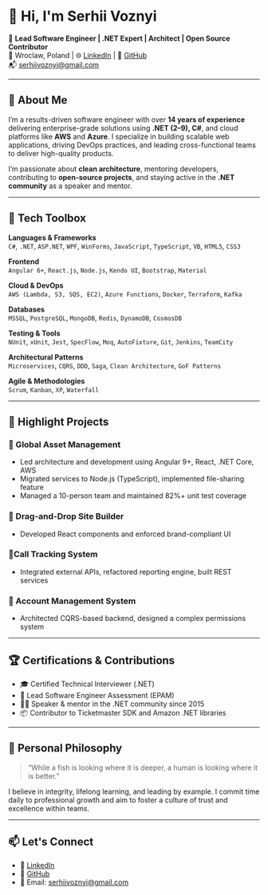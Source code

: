 # 👋 Hi, I'm Serhii Voznyi

🎯 **Lead Software Engineer | .NET Expert | Architect | Open Source Contributor**  
📍 Wroclaw, Poland | 🌐 [LinkedIn](https://linkedin.com/in/serhiivoznyi) | 🐙 [GitHub](https://github.com/serhiivoznyi)  
📬 serhiivoznyi@gmail.com

---

## 🚀 About Me

I’m a results-driven software engineer with over **14 years of experience** delivering enterprise-grade solutions using **.NET (2–9), C#**, and cloud platforms like **AWS** and **Azure**. I specialize in building scalable web applications, driving DevOps practices, and leading cross-functional teams to deliver high-quality products.

I’m passionate about **clean architecture**, mentoring developers, contributing to **open-source projects**, and staying active in the **.NET community** as a speaker and mentor.

---

## 🧰 Tech Toolbox

**Languages & Frameworks**  
`C#`, `.NET`, `ASP.NET`, `WPF`, `WinForms`, `JavaScript`, `TypeScript`, `VB`, `HTML5`, `CSS3`  

**Frontend**  
`Angular 6+`, `React.js`, `Node.js`, `Kendo UI`, `Bootstrap`, `Material`  

**Cloud & DevOps**  
`AWS (Lambda, S3, SQS, EC2)`, `Azure Functions`, `Docker`, `Terraform`, `Kafka`  

**Databases**  
`MSSQL`, `PostgreSQL`, `MongoDB`, `Redis`, `DynamoDB`, `CosmosDB`  

**Testing & Tools**  
`NUnit`, `xUnit`, `Jest`, `SpecFlow`, `Moq`, `AutoFixture`, `Git`, `Jenkins`, `TeamCity`  

**Architectural Patterns**  
`Microservices`, `CQRS`, `DDD`, `Saga`, `Clean Architecture`, `GoF Patterns`  

**Agile & Methodologies**  
`Scrum`, `Kanban`, `XP`, `Waterfall`

---

## 🧠 Highlight Projects

### 🔹 Global Asset Management  
- Led architecture and development using Angular 9+, React, .NET Core, AWS  
- Migrated services to Node.js (TypeScript), implemented file-sharing feature  
- Managed a 10-person team and maintained 82%+ unit test coverage  

### 🔹 Drag-and-Drop Site Builder  
- Developed React components and enforced brand-compliant UI  

### 🔹Call Tracking System  
- Integrated external APIs, refactored reporting engine, built REST services  

### 🔹 Account Management System  
- Architected CQRS-based backend, designed a complex permissions system  

---

## 🏆 Certifications & Contributions

- 🎓 Certified Technical Interviewer (.NET)  
- 🔬 Lead Software Engineer Assessment (EPAM)  
- 🧑‍🏫 Speaker & mentor in the .NET community since 2015  
- 📦 Contributor to Ticketmaster SDK and Amazon .NET libraries  

---

## 🧭 Personal Philosophy

> “While a fish is looking where it is deeper, a human is looking where it is better.”

I believe in integrity, lifelong learning, and leading by example. I commit time daily to professional growth and aim to foster a culture of trust and excellence within teams.

---

## 📫 Let's Connect

- 💼 [LinkedIn](https://linkedin.com/in/serhiivoznyi)  
- 🐙 [GitHub](https://github.com/serhiivoznyi)  
- 📧 Email: serhiivoznyi@gmail.com
